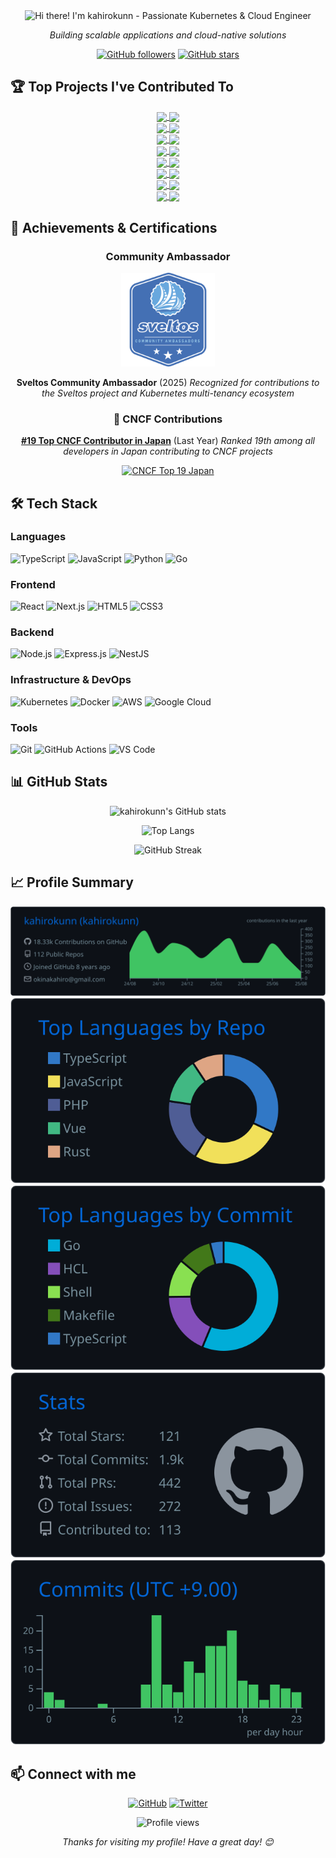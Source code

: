 <div align="center">

<img src="https://readme-typing-svg.herokuapp.com?font=Fira+Code&size=28&duration=4000&pause=1000&color=00ADD8&center=true&width=600&lines=Hi+there!+I'm+kahirokunn+👋" alt="Hi there! I'm kahirokunn - Passionate Kubernetes & Cloud Engineer" />

*Building scalable applications and cloud-native solutions*

[![GitHub followers](https://img.shields.io/github/followers/kahirokunn?label=Follow&style=social)](https://github.com/kahirokunn)
[![GitHub stars](https://img.shields.io/github/stars/kahirokunn?label=Stars&style=social)](https://github.com/kahirokunn)

</div>

## 🏆 Top Projects I've Contributed To

<div align="center">

<!-- CONTRIB-PROJECTS:START -->
<div align="center">
<a href="https://github.com/k0sproject/k0smotron">
  <img align="center" src="https://github-readme-stats.vercel.app/api/pin/?username=k0sproject&repo=k0smotron&theme=github_dark&hide_border=true" />
</a>
<a href="https://github.com/projectsveltos/sveltos">
  <img align="center" src="https://github-readme-stats.vercel.app/api/pin/?username=projectsveltos&repo=sveltos&theme=github_dark&hide_border=true" />
</a>
</div>

<div align="center">
<a href="https://github.com/projectsveltos/addon-controller">
  <img align="center" src="https://github-readme-stats.vercel.app/api/pin/?username=projectsveltos&repo=addon-controller&theme=github_dark&hide_border=true" />
</a>
<a href="https://github.com/fluxcd/flagger">
  <img align="center" src="https://github-readme-stats.vercel.app/api/pin/?username=fluxcd&repo=flagger&theme=github_dark&hide_border=true" />
</a>
</div>

<div align="center">
<a href="https://github.com/cilium/cilium">
  <img align="center" src="https://github-readme-stats.vercel.app/api/pin/?username=cilium&repo=cilium&theme=github_dark&hide_border=true" />
</a>
<a href="https://github.com/kubernetes-sigs/cluster-api">
  <img align="center" src="https://github-readme-stats.vercel.app/api/pin/?username=kubernetes-sigs&repo=cluster-api&theme=github_dark&hide_border=true" />
</a>
</div>

<div align="center">
<a href="https://github.com/kubernetes-sigs/aws-load-balancer-controller">
  <img align="center" src="https://github-readme-stats.vercel.app/api/pin/?username=kubernetes-sigs&repo=aws-load-balancer-controller&theme=github_dark&hide_border=true" />
</a>
<a href="https://github.com/clastix/kamaji">
  <img align="center" src="https://github-readme-stats.vercel.app/api/pin/?username=clastix&repo=kamaji&theme=github_dark&hide_border=true" />
</a>
</div>

<div align="center">
<a href="https://github.com/appthrust/capt">
  <img align="center" src="https://github-readme-stats.vercel.app/api/pin/?username=appthrust&repo=capt&theme=github_dark&hide_border=true" />
</a>
<a href="https://github.com/k0sproject/k0s">
  <img align="center" src="https://github-readme-stats.vercel.app/api/pin/?username=k0sproject&repo=k0s&theme=github_dark&hide_border=true" />
</a>
</div>

<div align="center">
<a href="https://github.com/google-gemini/gemini-fullstack-langgraph-quickstart">
  <img align="center" src="https://github-readme-stats.vercel.app/api/pin/?username=google-gemini&repo=gemini-fullstack-langgraph-quickstart&theme=github_dark&hide_border=true" />
</a>
<a href="https://github.com/kubernetes-sigs/cluster-api-operator">
  <img align="center" src="https://github-readme-stats.vercel.app/api/pin/?username=kubernetes-sigs&repo=cluster-api-operator&theme=github_dark&hide_border=true" />
</a>
</div>

<div align="center">
<a href="https://github.com/linkerd/website">
  <img align="center" src="https://github-readme-stats.vercel.app/api/pin/?username=linkerd&repo=website&theme=github_dark&hide_border=true" />
</a>
<a href="https://github.com/cncf/gitdm">
  <img align="center" src="https://github-readme-stats.vercel.app/api/pin/?username=cncf&repo=gitdm&theme=github_dark&hide_border=true" />
</a>
</div>

<div align="center">
<a href="https://github.com/kubernetes-sigs/cluster-api-addon-provider-helm">
  <img align="center" src="https://github-readme-stats.vercel.app/api/pin/?username=kubernetes-sigs&repo=cluster-api-addon-provider-helm&theme=github_dark&hide_border=true" />
</a>
<a href="https://github.com/apache/incubator-devlake-helm-chart">
  <img align="center" src="https://github-readme-stats.vercel.app/api/pin/?username=apache&repo=incubator-devlake-helm-chart&theme=github_dark&hide_border=true" />
</a>
</div>
<!-- CONTRIB-PROJECTS:END -->

</div>

## 🏅 Achievements & Certifications

<div align="center">

### Community Ambassador

<a href="https://badgr.com/public/assertions/4cUWEQcoTSGOdKRGnlG_3w?identity__email=okinakahiro@gmail.com">
  <img src="./assets/badges/sveltos-community-ambassador.png" alt="Sveltos Community Ambassador" width="150"/>
</a>

**Sveltos Community Ambassador** (2025)
*Recognized for contributions to the Sveltos project and Kubernetes multi-tenancy ecosystem*

### 🌟 CNCF Contributions

<!-- CNCF_RANKING_START -->
**[#19 Top CNCF Contributor in Japan](https://all.devstats.cncf.io/d/66/developer-activity-counts-by-companies?orgId=1&var-period_name=Last%20year&var-country_name=Japan&var-repogroup_name=All&var-metric=contributions&var-companies=All)** (Last Year)
*Ranked 19th among all developers in Japan contributing to CNCF projects*
<!-- CNCF_RANKING_END -->

<!--
Note: This ranking is updated periodically.
Future automation: Planning to implement automatic updates using GitHub Actions.
Last checked: 2025-07
-->

<a href="https://all.devstats.cncf.io/d/66/developer-activity-counts-by-companies?orgId=1&var-period_name=Last%20year&var-country_name=Japan&var-repogroup_name=All&var-metric=contributions&var-companies=All">
  <img src="https://img.shields.io/badge/CNCF%20Japan-Top%2019-brightgreen?style=for-the-badge&logo=cncf" alt="CNCF Top 19 Japan"/>
</a>

</div>

## 🛠️ Tech Stack

### Languages

![TypeScript](https://img.shields.io/badge/TypeScript-007ACC?style=for-the-badge&logo=typescript&logoColor=white)
![JavaScript](https://img.shields.io/badge/JavaScript-F7DF1E?style=for-the-badge&logo=javascript&logoColor=black)
![Python](https://img.shields.io/badge/Python-3776AB?style=for-the-badge&logo=python&logoColor=white)
![Go](https://img.shields.io/badge/Go-00ADD8?style=for-the-badge&logo=go&logoColor=white)

### Frontend

![React](https://img.shields.io/badge/React-20232A?style=for-the-badge&logo=react&logoColor=61DAFB)
![Next.js](https://img.shields.io/badge/Next.js-000000?style=for-the-badge&logo=next.js&logoColor=white)
![HTML5](https://img.shields.io/badge/HTML5-E34F26?style=for-the-badge&logo=html5&logoColor=white)
![CSS3](https://img.shields.io/badge/CSS3-1572B6?style=for-the-badge&logo=css3&logoColor=white)

### Backend

![Node.js](https://img.shields.io/badge/Node.js-43853D?style=for-the-badge&logo=node.js&logoColor=white)
![Express.js](https://img.shields.io/badge/Express.js-404D59?style=for-the-badge&logo=express&logoColor=white)
![NestJS](https://img.shields.io/badge/NestJS-E0234E?style=for-the-badge&logo=nestjs&logoColor=white)

### Infrastructure & DevOps

![Kubernetes](https://img.shields.io/badge/Kubernetes-326CE5?style=for-the-badge&logo=kubernetes&logoColor=white)
![Docker](https://img.shields.io/badge/Docker-2496ED?style=for-the-badge&logo=docker&logoColor=white)
![AWS](https://img.shields.io/badge/AWS-232F3E?style=for-the-badge&logo=amazon-aws&logoColor=white)
![Google Cloud](https://img.shields.io/badge/Google_Cloud-4285F4?style=for-the-badge&logo=google-cloud&logoColor=white)

### Tools

![Git](https://img.shields.io/badge/Git-F05032?style=for-the-badge&logo=git&logoColor=white)
![GitHub Actions](https://img.shields.io/badge/GitHub_Actions-2088FF?style=for-the-badge&logo=github-actions&logoColor=white)
![VS Code](https://img.shields.io/badge/VS_Code-007ACC?style=for-the-badge&logo=visual-studio-code&logoColor=white)

## 📊 GitHub Stats

<div align="center">

![kahirokunn's GitHub stats](https://github-readme-stats.vercel.app/api?username=kahirokunn&show_icons=true&theme=github_dark&hide_border=true&count_private=true)

![Top Langs](https://github-readme-stats.vercel.app/api/top-langs/?username=kahirokunn&layout=compact&theme=github_dark&hide_border=true)

![GitHub Streak](https://github-readme-streak-stats.herokuapp.com/?user=kahirokunn&theme=github-dark-blue&hide_border=true)

</div>

## 📈 Profile Summary

<div align="center">

![](./profile-summary-card-output/github_dark/0-profile-details.svg)
![](./profile-summary-card-output/github_dark/1-repos-per-language.svg)
![](./profile-summary-card-output/github_dark/2-most-commit-language.svg)
![](./profile-summary-card-output/github_dark/3-stats.svg)
![](./profile-summary-card-output/github_dark/4-productive-time.svg)

</div>

## 📫 Connect with me

<div align="center">

[![GitHub](https://img.shields.io/badge/GitHub-100000?style=for-the-badge&logo=github&logoColor=white)](https://github.com/kahirokunn)
[![Twitter](https://img.shields.io/badge/Twitter-1DA1F2?style=for-the-badge&logo=twitter&logoColor=white)](https://twitter.com/kahirokunn)

</div>

<div align="center">

![Profile views](https://komarev.com/ghpvc/?username=kahirokunn&color=brightgreen&style=flat-square)

*Thanks for visiting my profile! Have a great day! 😊*

</div>

